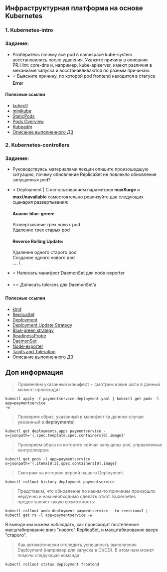 ## Инфраструктурная платформа на основе Kubernetes

### 1. Kubernetes-intro
### Задание: 
- Разберитесь почему все pod в namespace kube-system восстановились после удаления. Укажите причину в описании PR.Hint: core-dns и, например, kube-apiserver, имеют различия в механизме запуска и восстанавливаются по разным причинам. 
- ⭐ Выясните причину, по которой pod frontend находится в статусе **Error**

#### Полезные ссылки

- [kubectl](https://kubernetes.io/ru/docs/tasks/tools/install-kubectl/) 
- [minikube](https://kubernetes.io/ru/docs/tasks/tools/install-minikube/)
- [StaticPods](https://kubernetes.io/docs/tasks/configure-pod-container/static-pod/)
- [Pods Overview](https://kubernetes.io/docs/concepts/workloads/pods/pod-overview/)
- [Kubeadm](https://kubernetes.io/docs/setup/production-environment/tools/kubeadm/create-cluster-kubeadm/)
- [Описание выполненного ДЗ](kubernetes-intro/README.md)

### 2. Kubernetes-controllers
### Задание:
- Руководствуясь материалами лекции опишите произошедшую ситуацию, почему обновление ReplicaSet не повлекло обновление запущенных pod?
- ⭐ Deployment | С использованием параметров **maxSurge** и **maxUnavailable** самостоятельно реализуйте два следующих сценария развертывания:
   #### Аналог blue-green:
   Развертывание трех новых pod \
   Удаление трех старых pod

   #### Reverse Rolling Update:
   Удаление одного старого pod \
   Создание одного нового pod \
    .... \
- ⭐ Написать манифест DaemonSet для node-exporter
- ⭐⭐ Дописать tolerans для DaemonSet'a


#### Полезные ссылки 
- [kind](https://kind.sigs.k8s.io/)
- [ReplicaSet](https://kubernetes.io/docs/concepts/workloads/controllers/replicaset/)
- [Deployment](https://kubernetes.io/docs/concepts/workloads/controllers/deployment/)
- [Deployment Update Strategy](https://kubernetes.io/docs/concepts/workloads/controllers/deployment/#strategy)
- [Blue-green strategy](https://www.redhat.com/en/topics/devops/what-is-blue-green-deployment)
- [ReadinessProbe](https://kubernetes.io/docs/tasks/configure-pod-container/configure-liveness-readiness-startup-probes/#define-readiness-probes)
- [DaemonSet](https://kubernetes.io/docs/concepts/workloads/controllers/daemonset/)
- [Node-exporter](https://github.com/prometheus/node_exporter)
- [Taints and Toleration](https://kubernetes.io/docs/concepts/scheduling-eviction/taint-and-toleration/#concepts)
- [Описание выполненного ДЗ](kubernetes-controllers/README.md)

## Доп информация 

>Применяем указанный манифест + смотрим какие шаги в данный момент происходят
```
kubectl apply -f paymentservice-deployment.yaml | kubectl get pods -l app=paymentservice
-w
```
>Проверим образ, указанный в манифест (в данном случае указанный в **deployments**)
```
kubectl get deployments.apps paymentservice -o=jsonpath='{.spec.template.spec.containers[0].image}'
```
>Проверяем образ из которого сейчас запущены pod, управляемые контроллером
```
kubectl get pods -l app=paymentservice -o=jsonpath='{.items[0:3].spec.containers[0].image}'
```
>Смотрим на историю версий нашего Deployment
```
kubectl rollout history deployment paymentservice
```
>Представим, что обновление по каким-то причинам произошло неудачно и нам необходимо сделать откат. Kubernetes предоставляет такую возможность:
```
kubectl rollout undo deployment paymentservice --to-revision=1 | kubectl get rs -l app=paymentservice -w
```
В выводе мы можем наблюдать, как происходит постепенное масштабирование вниз "нового" ReplicaSet, и масштабирование вверх "старого".

>Как автоматически отследить успешность выполнения Deployment (например для запуска в CI/CD).
В этом нам может помочь следующая команда:
```
kubectl rollout status deployment frontend
```
